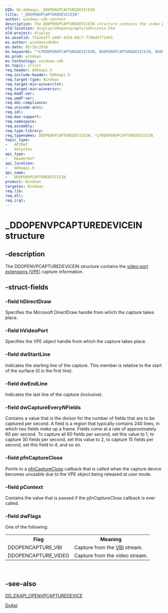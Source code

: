 ```yaml
---
UID: NS:ddkmapi._DDOPENVPCAPTUREDEVICEIN
title: "_DDOPENVPCAPTUREDEVICEIN"
author: windows-sdk-content
description: The DDOPENVPCAPTUREDEVICEIN structure contains the video port extensions (VPE) capture information.
old-location: display\ddopenvpcapturedevicein.htm
old-project: display
ms.assetid: 75a2eaf7-a40f-4554-8dcf-f786d5771d43
ms.author: windowssdkdev
ms.date: 05/10/2018
ms.keywords: "*LPDDOPENVPCAPTUREDEVICEIN, DDOPENVPCAPTUREDEVICEIN, DDOPENVPCAPTUREDEVICEIN structure [Display Devices], LPDDOPENVPCAPTUREDEVICEIN, LPDDOPENVPCAPTUREDEVICEIN structure pointer [Display Devices], _DDOPENVPCAPTUREDEVICEIN, ddkmapi/DDOPENVPCAPTUREDEVICEIN, ddkmapi/LPDDOPENVPCAPTUREDEVICEIN, ddstrcts_51a84e0d-3e5a-4ccc-93f1-bf3edfb29760.xml, display.ddopenvpcapturedevicein"
ms.prod: windows
ms.technology: windows-sdk
ms.topic: struct
req.header: ddkmapi.h
req.include-header: Ddkmapi.h
req.target-type: Windows
req.target-min-winverclnt: 
req.target-min-winversvr: 
req.kmdf-ver: 
req.umdf-ver: 
req.ddi-compliance: 
req.unicode-ansi: 
req.idl: 
req.max-support: 
req.namespace: 
req.assembly: 
req.type-library: 
req.typenames: DDOPENVPCAPTUREDEVICEIN, *LPDDOPENVPCAPTUREDEVICEIN
topic_type:
-	APIRef
-	kbSyntax
api_type:
-	HeaderDef
api_location:
-	ddkmapi.h
api_name:
-	DDOPENVPCAPTUREDEVICEIN
product: Windows
targetos: Windows
req.lib: 
req.dll: 
req.irql: 
---
```


# _DDOPENVPCAPTUREDEVICEIN structure


## -description


The DDOPENVPCAPTUREDEVICEIN structure contains the <a href="https://msdn.microsoft.com/a1de1905-09f3-4689-ace9-06690a1f930a">video port extensions (VPE)</a> capture information. 


## -struct-fields




### -field hDirectDraw

Specifies the Microsoft DirectDraw handle from which the capture takes place.


### -field hVideoPort

Specifies the VPE object handle from which the capture takes place.


### -field dwStartLine

Indicates the starting line of the capture. This member is relative to the start of the surface (0 is the first line).


### -field dwEndLine

Indicates the last line of the capture (inclusive).


### -field dwCaptureEveryNFields

Contains a value that is the divisor for the number of fields that are to be captured per second. A field is a region that typically contains 240 lines, in which two fields make up a frame. Fields come at a rate of approximately 60 per second. To capture all 60 fields per second, set this value to 1, to capture 30 fields per second, set this value to 2, to capture 15 fields per second, set this field to 4, and so on.


### -field pfnCaptureClose

Points to a <a href="https://msdn.microsoft.com/ee581d7b-c3b8-47e5-bae8-348b22ea0f95">pfnCaptureClose</a> callback that is called when the capture device becomes unusable due to the VPE object being released at user mode.


### -field pContext

Contains the value that is passed if the <i>pfnCaptureClose</i> callback is ever called.


### -field dwFlags

One of the following:

<table>
<tr>
<th>Flag</th>
<th>Meaning</th>
</tr>
<tr>
<td>
DDOPENCAPTURE_VBI

</td>
<td>
Capture from the <a href="https://msdn.microsoft.com/a1de1905-09f3-4689-ace9-06690a1f930a">VBI</a> stream.

</td>
</tr>
<tr>
<td>
DDOPENCAPTURE_VIDEO

</td>
<td>
Capture from the video stream.

</td>
</tr>
</table>
 


## -see-also




<a href="https://msdn.microsoft.com/library/windows/hardware/ff551500">DD_DXAPI_OPENVPCAPTUREDEVICE</a>



<a href="https://msdn.microsoft.com/library/windows/hardware/ff557364">DxApi</a>
 

 

